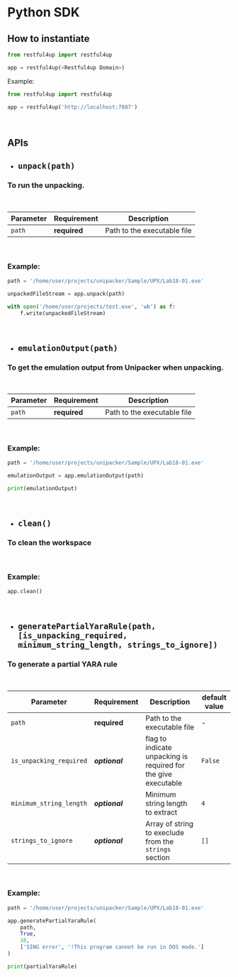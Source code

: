 # Python SDK
## How to instantiate
```python
from restful4up import restful4up

app = restful4up(<Restful4up Domain>)
```
Example:
```python
from restful4up import restful4up

app = restful4up('http://localhost:7887')
```

<br/>

## APIs
* ## `unpack(path)`
### To run the unpacking.
<br/>

| Parameter   | Requirement | Description  |
|---|---|---|
| `path` | **required**    | Path to the executable file  |  
<br/>

### Example: 
```python
path = '/home/user/projects/unipacker/Sample/UPX/Lab18-01.exe'

unpackedFileStream = app.unpack(path)

with open('/home/user/projects/test.exe', 'wb') as f:
    f.write(unpackedFileStream)
```

<br/>

* ## `emulationOutput(path)`

### To get the emulation output from Unipacker when unpacking.
<br/>

| Parameter   | Requirement | Description  |
|---|---|---|
| `path` | **required**    | Path to the executable file  |  
<br/>


### Example: 
```python
path = '/home/user/projects/unipacker/Sample/UPX/Lab18-01.exe'

emulationOutput = app.emulationOutput(path)

print(emulationOutput)
```
<br/>

* ## `clean()`
### To clean the workspace

<br/>

### Example: 

```python
app.clean()
```
<br/>

* ## `generatePartialYaraRule(path, [is_unpacking_required, minimum_string_length, strings_to_ignore])`
### To generate a partial YARA rule
<br/>

| Parameter   | Requirement| Description    |default value|
|---|---|---|---|
| `path`   | **required** | Path to the executable file  |-|
| `is_unpacking_required` | **_optional_**| flag to indicate unpacking is required for the give executable| `False`
| `minimum_string_length`| **_optional_**| Minimum string length to extract| `4`
| `strings_to_ignore`| **_optional_**| Array of string to execlude from the `strings` section| `[]`

<br/>

### Example: 

```python
path = '/home/user/projects/unipacker/Sample/UPX/Lab18-01.exe'

app.generatePartialYaraRule(
    path, 
    True,
    10, 
    ['SING error', '!This program cannot be run in DOS mode.']
)

print(partialYaraRule)
```